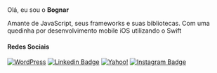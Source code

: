 ### 

Olá, eu sou o **Bognar** 

Amante de JavaScript, seus frameworks e suas bibliotecas. Com uma quedinha por desenvolvimento mobile iOS utilizando o Swift

#### Redes Sociais
[![WordPress](https://img.shields.io/badge/WordPress-%23117AC9.svg?style=flat-square&logo=WordPress&logoColor=white&link=https:////bognarjunior.wordpress.com/)](https://bognarjunior.wordpress.com/) 
[![Linkedin Badge](https://img.shields.io/badge/-Linkedin-blue?style=flat-square&logo=Linkedin&logoColor=white&link=https://www.linkedin.com/in/bognar-junior/)](https://www.linkedin.com/in/bognar-junior/) 
[![Yahoo!](https://img.shields.io/badge/-bognar_junior@yahoo.com.br-6001D2?style=flat-square&logo=Yahoo!&logoColor=white&link=mailto:bognar_junior@yahoo.com.br)](mailto:bognar_junior@yahoo.com.br)
[![Instagram Badge](https://img.shields.io/badge/-Instagram-purple?style=flat-square&logo=Instagram&logoColor=white&link=https://www.instagram.com/bognarjunior/)](https://www.instagram.com/bognarjunior/)
